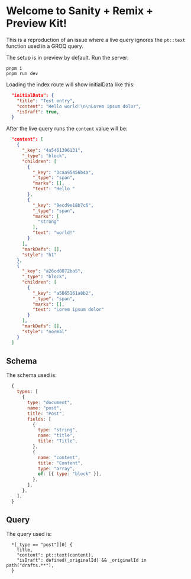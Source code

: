 # Welcome to Sanity + Remix + Preview Kit!

This is a reproduction of an issue where a live query ignores the `pt::text` function used in a GROQ query.

The setup is in preview by default. Run the server:

```shell
pnpm i
pnpm run dev
```

Loading the index route will show initialData like this:

```json
  "initialData": {
    "title": "Test entry",
    "content": "Hello world!\n\nLorem ipsum dolor",
    "isDraft": true,
  }
```

After the live query runs the `content` value will be:

```json
  "content": [
    {
      "_key": "4a5461396131",
      "_type": "block",
      "children": [
        {
          "_key": "3caa95456b4a",
          "_type": "span",
          "marks": [],
          "text": "Hello "
        },
        {
          "_key": "9ecd9e18b7c6",
          "_type": "span",
          "marks": [
            "strong"
          ],
          "text": "world!"
        }
      ],
      "markDefs": [],
      "style": "h1"
    },
    {
      "_key": "a26cd8072ba5",
      "_type": "block",
      "children": [
        {
          "_key": "a5665161a8b2",
          "_type": "span",
          "marks": [],
          "text": "Lorem ipsum dolor"
        }
      ],
      "markDefs": [],
      "style": "normal"
    }
  ]
```

## Schema

The schema used is:

```javascript
  {
    types: [
      {
        type: "document",
        name: "post",
        title: "Post",
        fields: [
          {
            type: "string",
            name: "title",
            title: "Title",
          },
          {
            name: "content",
            title: "Content",
            type: "array",
            of: [{ type: "block" }],
          },
        ],
      },
    ],
  }
```

## Query

The query used is:

```
  *[_type == "post"][0] {
    title,
    "content": pt::text(content),
    "isDraft": defined(_originalId) && _originalId in path("drafts.**"),
  }
```
